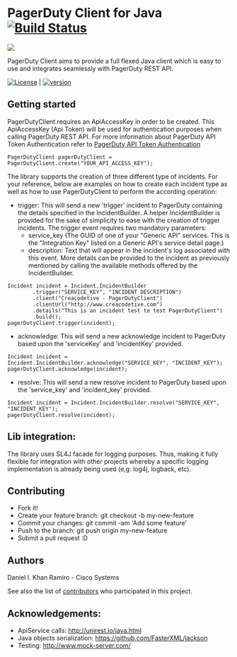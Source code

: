 # PagerDuty Client for Java [![Build Status][travis-image]][travis-url]

![][pagerduty-client-logo]

PagerDuty Client aims to provide a full flexed Java client which is easy to use and integrates seamlessly
with PagerDuty REST API.

[![License][license-image]][license-url]  |
[![version][maven-version]][maven-url]

## Getting started

PagerDutyClient requires an ApiAccessKey in order to be created. This ApiAccessKey (Api Token) will be used for
authentication purposes when calling PagerDuty REST API. For more information about PagerDuty API Token Authentication
refer to [PagerDuty API Token Authentication](https://v2.developer.pagerduty.com/docs/authentication)

```
PagerDutyClient pagerDutyClient = PagerDutyClient.create("YOUR_API_ACCESS_KEY");
```

The library supports the creation of three different type of incidents. For your reference, below are examples
on how to create each incident type as well as how to use PagerDutyClient to perform the according operation:

- trigger: This will send a new 'trigger' incident to PagerDuty containing the details specified in the IncidentBuilder.
A helper IncidentBuilder is provided for the sake of simplicity to ease with the creation of trigger incidents. The
trigger event requires two mandatory parameters:
  - service_key (The GUID of one of your "Generic API" services. This is the "Integration Key" listed on a Generic
    API's service detail page.)
  - description: Text that will appear in the incident's log associated with this event.
More details can be provided to the incident as previously mentioned by calling the available methods offered by the
IncidentBuilder.
```
Incident incident = Incident.IncidentBuilder
        .trigger("SERVICE_KEY", "INCIDENT DESCRIPTION")
        .client("Creacodetive - PagerDutyClient")
        .clientUrl("http://www.creacodetive.com")
        .details("This is an incident test to test PagerDutyClient")
        .build();
pagerDutyClient.trigger(incident);
```

- acknowledge: This will send a new acknowledge incident to PagerDuty based upon the 'serviceKey' and 'incidentKey'
provided.
```
Incident incident = Incident.IncidentBuilder.acknowledge("SERVICE_KEY", "INCIDENT_KEY");
pagerDutyClient.acknowledge(incident);
```

- resolve: This will send a new resolve incident to PagerDuty based upon the 'service_key' and 'incident_key' provided.
```
Incident incident = Incident.IncidentBuilder.resolve("SERVICE_KEY", "INCIDENT_KEY");
pagerDutyClient.resolve(incident);
```

## Lib integration:

The library uses SL4J facade for logging purposes. Thus, making it fully flexible for integration with other
projects whereby a specific logging implementation is already being used (e,g: log4j, logback, etc).

## Contributing

- Fork it!
- Create your feature branch: git checkout -b my-new-feature
- Commit your changes: git commit -am 'Add some feature'
- Push to the branch: git push origin my-new-feature
- Submit a pull request :D

## Authors

Daniel I. Khan Ramiro - Cisco Systems

See also the list of [contributors](https://github.com/dikhan/pagerduty-client/graphs/contributors) who participated in this project.

## Acknowledgements:

- ApiService calls: http://unirest.io/java.html
- Java objects serialization: https://github.com/FasterXML/jackson
- Testing: http://www.mock-server.com/


[pagerduty-client-logo]: https://d17oy1vhnax1f7.cloudfront.net/items/1m0t122w0d2X3g342f3F/PagerDuty_icon_512x512.png?v=9005bab0


[license-url]: https://github.com/dikhan/pagerduty-client/blob/master/LICENSE
[license-image]: https://img.shields.io/badge/license-MIT-blue.svg?style=flat

[travis-url]: https://travis-ci.org/cisco/pagerduty-client
[travis-image]: https://img.shields.io/travis/cisco/pagerduty-client.svg?style=flat

[maven-url]: http://search.maven.org/#browse%
[maven-version]: https://img.shields.io/maven-central/v/com.cisco.pagerduty-client/pagerduty-client.svg?style=flat

